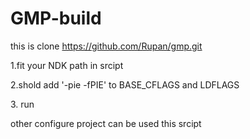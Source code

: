 # GMP-build
this is clone  https://github.com/Rupan/gmp.git
</p>
1.fit your NDK path in srcipt
</p>
2.shold add '-pie -fPIE' to  BASE_CFLAGS  and  LDFLAGS
</p>
</p>
3. run
</p>
other configure project can be used this srcipt

